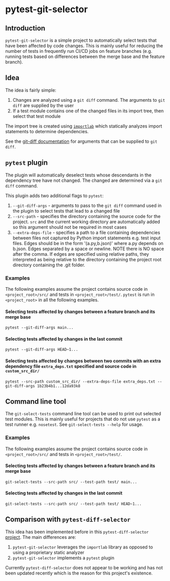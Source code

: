 # pytest-git-selector

## Introduction

`pytest-git-selector` is a simple project to automatically select tests that have been affected by code changes. This is mainly useful for reducing the number of tests in frequently run CI/CD jobs on feature branches (e.g. running tests based on differences between the merge base and the feature branch).

## Idea

The idea is fairly simple:

1. Changes are analyzed using a `git diff` command. The arguments to `git diff` are supplied by the user
2. If a test module contains one of the changed files in its import tree, then select that test module

The import tree is created using [`importlab`](https://github.com/google/importlab) which statically analyzes import statements to determine dependencies.

See the [git-diff documentation](https://git-scm.com/docs/git-diff) for arguments that can be supplied to `git diff`.

## `pytest` plugin

The plugin will automatically deselect tests whose descendants in the dependency tree have not changed. The changed are determined via a `git diff` command. 

This plugin adds two additional flags to `pytest`: 

1. `--git-diff-args` - arguments to pass to the `git diff` command used in the plugin to select tests that lead to a changed file
2. `--src-path` - specifies the directory containing the source code for the project. `src` and the current working directory are automatically added so this argument should not be required in most cases
3. `--extra-deps-file` - specifies a path to a file containing dependencies between files not captured by Python import statements e.g. test input files. Edges should be in the form '(a.py,b.json)' where a.py depends on b.json. Edges separated by a space or newline. NOTE there is NO space after the comma. If edges are specified using relative paths, they interpreted as being relative to the directory containing the project root directory containing the .git folder.

### Examples

The following examples assume the project contains source code in `<project_root>/src/` and tests in `<project_root>/test/`. `pytest` is run in `<project_root>` in all the following examples.

#### Selecting tests affected by changes between a feature branch and its merge base
```
pytest --git-diff-args main...
```

#### Selecting tests affected by changes in the last commit
```
pytest --git-diff-args HEAD~1...
```

#### Selecting tests affected by changes between two commits with an extra dependency file `extra_deps.txt` specified and source code in `custom_src_dir/`
```
pytest --src-path custom_src_dir/ --extra-deps-file extra_deps.txt --git-diff-args 1b23b4b1...12da93k8
```
## Command line tool

The `git-select-tests` command line tool can be used to print out selected test modules. This is mainly useful for projects that do not use `pytest` as a test runner e.g. `nosetest`. See `git-select-tests --help` for usage.

### Examples

The following examples assume the project contains source code in `<project_root>/src/` and tests in `<project_root>/test/`.

#### Selecting tests affected by changes between a feature branch and its merge base

```
git-select-tests --src-path src/ --test-path test/ main...
```

#### Selecting tests affected by changes in the last commit
```
git-select-tests --src-path src/ --test-path test/ HEAD~1...
```

## Comparison with `pytest-diff-selector`

This idea has been implemented before in this `pytest-diff-selector` [project](https://github.com/fruch/pytest-diff-selector). The main differences are:
1. `pytest-git-selector` leverages the `importlab` library as opposed to using a proprietary static analyzer
2. `pytest-git-selector` implements a `pytest` plugin

Currently `pytest-diff-selector` does not appear to be working and has not been updated recently which is the reason for this project's existence. 
